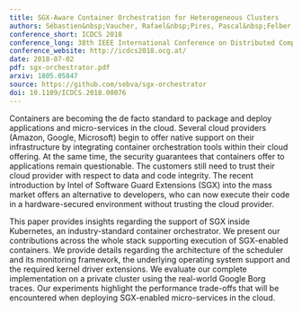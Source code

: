 ```yaml
---
title: SGX-Aware Container Orchestration for Heterogeneous Clusters
authors: Sébastien&nbsp;Vaucher, Rafael&nbsp;Pires, Pascal&nbsp;Felber, Marcelo&nbsp;Pasin, Valerio&nbsp;Schiavoni, Christof&nbsp;Fetzer
conference_short: ICDCS 2018
conference_long: 38th IEEE International Conference on Distributed Computing Systems, Vienna, Austria, 2018
conference_website: http://icdcs2018.ocg.at/
date: 2018-07-02
pdf: sgx-orchestrator.pdf
arxiv: 1805.05847
source: https://github.com/sebva/sgx-orchestrator
doi: 10.1109/ICDCS.2018.00076
---
```

Containers are becoming the de facto standard to package and deploy applications and micro-services in the cloud.
Several cloud providers (Amazon, Google, Microsoft) begin to offer native support on their infrastructure by integrating container orchestration tools within their cloud offering.
At the same time, the security guarantees that containers offer to applications remain questionable.
The customers still need to trust their cloud provider with respect to data and code integrity.
The recent introduction by Intel of Software Guard Extensions (SGX) into the mass market offers an alternative to developers, who can now execute their code in a hardware-secured environment without trusting the cloud provider.

This paper provides insights regarding the support of SGX inside Kubernetes, an industry-standard container orchestrator.
We present our contributions across the whole stack supporting execution of SGX-enabled containers.
We provide details regarding the architecture of the scheduler and its monitoring framework, the underlying operating system support and the required kernel driver extensions.
We evaluate our complete implementation on a private cluster using the real-world Google Borg traces.
Our experiments highlight the performance trade-offs that will be encountered when deploying SGX-enabled micro-services in the cloud.
